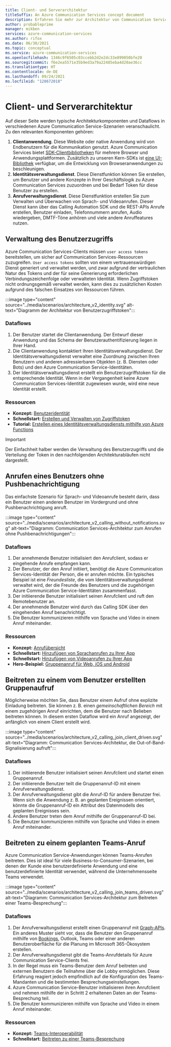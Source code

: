 ```yaml
---
title: Client- und Serverarchitektur
titleSuffix: An Azure Communication Services concept document
description: Erfahren Sie mehr zur Architektur von Communication Services.
author: probableprime
manager: mikben
services: azure-communication-services
ms.author: rifox
ms.date: 06/30/2021
ms.topic: conceptual
ms.service: azure-communication-services
ms.openlocfilehash: 1346c9f6505c03ccebb2d2e2dc33e899050bfe20
ms.sourcegitcommit: f6e2ea5571e35b9ed3a79a22485eba4d20ae36cc
ms.translationtype: HT
ms.contentlocale: de-DE
ms.lasthandoff: 09/24/2021
ms.locfileid: "128672018"
---
```

# <a name="client-and-server-architecture"></a>Client- und Serverarchitektur

Auf dieser Seite werden typische Architekturkomponenten und Dataflows in verschiedenen Azure Communication Service-Szenarien veranschaulicht. Zu den relevanten Komponenten gehören:

1. **Clientanwendung**. Diese Website oder native Anwendung wird von Endbenutzern für die Kommunikation genutzt. Azure Communication Services bietet [SDK-Clientbibliotheken](sdk-options.md) für mehrere Browser und Anwendungsplattformen. Zusätzlich zu unseren Kern-SDKs ist [eine UI-Bibliothek](https://aka.ms/acsstorybook) verfügbar, um die Entwicklung von Browseranwendungen zu beschleunigen.
1. **Identitätsverwaltungsdienst**.  Diese Dienstfunktion können Sie erstellen, um Benutzer und andere Konzepte in Ihrer Geschäftslogik zu Azure Communication Services zuzuordnen und bei Bedarf Token für diese Benutzer zu erstellen.
1. **Anrufverwaltungsdienst**.  Diese Dienstfunktion erstellen Sie zum Verwalten und Überwachen von Sprach- und Videoanrufen.  Dieser Dienst kann über das Calling Automation SDK und die REST-APIs Anrufe erstellen, Benutzer einladen, Telefonnummern anrufen, Audio wiedergeben, DMTF-Töne anhören und viele andere Anruffeatures nutzen.


## <a name="user-access-management"></a>Verwaltung des Benutzerzugriffs

Azure Communication Services-Clients müssen `user access tokens` bereitstellen, um sicher auf Communication Services-Ressourcen zuzugreifen. `User access tokens` sollten von einem vertrauenswürdigen Dienst generiert und verwaltet werden, und zwar aufgrund der vertraulichen Natur des Tokens und der für seine Generierung erforderlichen Verbindungszeichenfolge oder verwalteten Identität. Wenn Zugriffstoken nicht ordnungsgemäß verwaltet werden, kann dies zu zusätzlichen Kosten aufgrund des falschen Einsatzes von Ressourcen führen.

:::image type="content" source="../media/scenarios/architecture_v2_identity.svg" alt-text="Diagramm der Architektur von Benutzerzugriffstoken":::

### <a name="dataflows"></a>Dataflows
1. Der Benutzer startet die Clientanwendung. Der Entwurf dieser Anwendung und das Schema der Benutzerauthentifizierung liegen in Ihrer Hand.
2. Die Clientanwendung kontaktiert Ihren Identitätsverwaltungsdienst. Der Identitätsverwaltungsdienst verwaltet eine Zuordnung zwischen Ihren Benutzern und anderen adressierbaren Objekten (z. B. Diensten oder Bots) und den Azure Communication Service-Identitäten.
3. Der Identitätsverwaltungsdienst erstellt ein Benutzerzugriffstoken für die entsprechende Identität. Wenn in der Vergangenheit keine Azure Communication Services-Identität zugewiesen wurde, wird eine neue Identität erstellt.  

### <a name="resources"></a>Ressourcen
- **Konzept:** [Benutzeridentität](identity-model.md)
- **Schnellstart:** [Erstellen und Verwalten von Zugriffstoken](../quickstarts/access-tokens.md)
- **Tutorial:** [Erstellen eines Identitätsverwaltungsdiensts mithilfe von Azure Functions](../tutorials/trusted-service-tutorial.md)

> [!IMPORTANT]
> Der Einfachheit halber werden die Verwaltung des Benutzerzugriffs und die Verteilung der Token in den nachfolgenden Architekturabläufen nicht dargestellt.


## <a name="calling-a-user-without-push-notifications"></a>Anrufen eines Benutzers ohne Pushbenachrichtigung
Das einfachste Szenario für Sprach- und Videoanrufe besteht darin, dass ein Benutzer einen anderen Benutzer im Vordergrund und ohne Pushbenachrichtigung anruft.

:::image type="content" source="../media/scenarios/architecture_v2_calling_without_notifications.svg" alt-text="Diagramm: Communication Services-Architektur zum Anrufen ohne Pushbenachrichtigungen":::

### <a name="dataflows"></a>Dataflows

1. Der annehmende Benutzer initialisiert den Anrufclient, sodass er eingehende Anrufe empfangen kann.
2. Der Benutzer, der den Anruf initiiert, benötigt die Azure Communication Services-Identität der Person, die er anrufen möchte. Ein typisches Beispiel ist eine *Freundesliste*, die vom Identitätsverwaltungsdienst verwaltet wird, der die Freunde des Benutzers und die zugehörigen Azure Communication Service-Identitäten zusammenfasst.
3. Der initiierende Benutzer initialisiert seinen Anrufclient und ruft den Remotebenutzer an.
4. Der annehmende Benutzer wird durch das Calling SDK über den eingehenden Anruf benachrichtigt.
5. Die Benutzer kommunizieren mithilfe von Sprache und Video in einem Anruf miteinander.

### <a name="resources"></a>Ressourcen
- **Konzept:** [Anrufübersicht](voice-video-calling/calling-sdk-features.md)
- **Schnellstart:** [Hinzufügen von Sprachanrufen zu Ihrer App](../quickstarts/voice-video-calling/getting-started-with-calling.md)
- **Schnellstart:** [Hinzufügen von Videoanrufen zu Ihrer App](../quickstarts/voice-video-calling/get-started-with-video-calling.md)
- **Hero-Beispiel:** [Gruppenanruf für Web, iOS und Android](../samples/calling-hero-sample.md)


## <a name="joining-a-user-created-group-call"></a>Beitreten zu einem vom Benutzer erstellten Gruppenaufruf
Möglicherweise möchten Sie, dass Benutzer einem Aufruf ohne explizite Einladung beitreten. Sie können z. B. einen *gemeinschaftlichen Bereich* mit einem zugehörigen Anruf einrichten, dem die Benutzer nach Belieben beitreten können. In diesem ersten Dataflow wird ein Anruf angezeigt, der anfänglich von einem Client erstellt wird.

:::image type="content" source="../media/scenarios/architecture_v2_calling_join_client_driven.svg" alt-text="Diagramm: Communication Services-Architektur, die Out-of-Band-Signalisierung aufruft":::

### <a name="dataflows"></a>Dataflows
1. Der initiierende Benutzer initialisiert seinen Anrufclient und startet einen Gruppenanruf.
2. Der initiierende Benutzer teilt die Gruppenanruf-ID mit einem Anrufverwaltungsdienst.
3. Der Anrufverwaltungsdienst gibt die Anruf-ID für andere Benutzer frei. Wenn sich die Anwendung z. B. an geplanten Ereignissen orientiert, könnte die Gruppenanruf-ID ein Attribut des Datenmodells des geplanten Ereignisses sein.
4. Andere Benutzer treten dem Anruf mithilfe der Gruppenanruf-ID bei.
5. Die Benutzer kommunizieren mithilfe von Sprache und Video in einem Anruf miteinander.


## <a name="joining-a-scheduled-teams-call"></a>Beitreten zu einem geplanten Teams-Anruf
Azure Communication Service-Anwendungen können Teams-Anrufen beitreten. Dies ist ideal für viele Business-to-Consumer-Szenarien, bei denen der Kunde eine benutzerdefinierte Anwendung und eine benutzerdefinierte Identität verwendet, während die Unternehmensseite Teams verwendet.

:::image type="content" source="../media/scenarios/architecture_v2_calling_join_teams_driven.svg" alt-text="Diagramm: Communication Services-Architektur zum Beitreten einer Teams-Besprechung":::


### <a name="dataflows"></a>Dataflows
1. Der Anrufverwaltungsdienst erstellt einen Gruppenanruf mit [Graph-APIs](/graph/api/resources/onlinemeeting?view=graph-rest-1.0). Ein anderes Muster sieht vor, dass die Benutzer den Gruppenanruf mithilfe von [Bookings](https://www.microsoft.com/microsoft-365/business/scheduling-and-booking-app), Outlook, Teams oder einer anderen Benutzeroberfläche für die Planung im Microsoft 365-Ökosystem erstellen.
2. Der Anrufverwaltungsdienst gibt die Teams-Anrufdetails für Azure Communication Service-Clients frei.
3. In der Regel muss ein Teams-Benutzer dem Anruf beitreten und externen Benutzern die Teilnahme über die Lobby ermöglichen. Diese Erfahrung reagiert jedoch empfindlich auf die Konfiguration des Teams-Mandanten und die bestimmten Besprechungseinstellungen.
4. Azure Communication Service-Benutzer initialisieren ihren Anrufclient und nehmen mithilfe der in Schritt 2 erhaltenen Daten an der Teams-Besprechung teil.
5. Die Benutzer kommunizieren mithilfe von Sprache und Video in einem Anruf miteinander.

### <a name="resources"></a>Ressourcen
- **Konzept:** [Teams-Interoperabilität](teams-interop.md)
- **Schnellstart:** [Beitreten zu einer Teams-Besprechung](../quickstarts/voice-video-calling/get-started-teams-interop.md)
